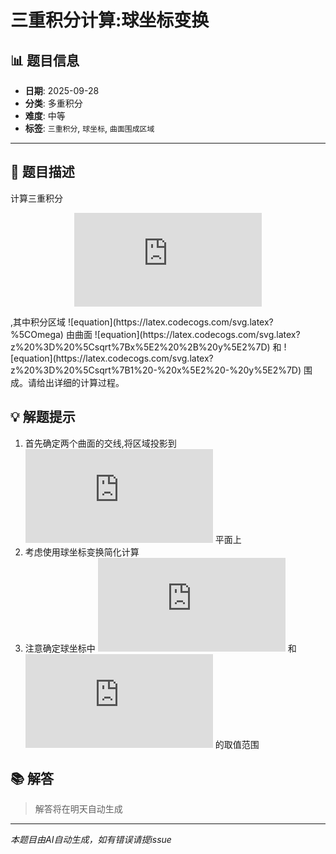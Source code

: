 # 三重积分计算:球坐标变换

## 📊 题目信息

- **日期**: 2025-09-28
- **分类**: 多重积分
- **难度**: 中等
- **标签**: `三重积分`, `球坐标`, `曲面围成区域`

---

## 📝 题目描述

计算三重积分 <div align="center">

![Mathematical Formula](https://latex.codecogs.com/svg.latex?%5Ciiint_%7B%5COmega%7D%20(x%5E2%20%2B%20y%5E2)%20dV)

</div>,其中积分区域 ![equation](https://latex.codecogs.com/svg.latex?%5COmega) 由曲面 ![equation](https://latex.codecogs.com/svg.latex?z%20%3D%20%5Csqrt%7Bx%5E2%20%2B%20y%5E2%7D) 和 ![equation](https://latex.codecogs.com/svg.latex?z%20%3D%20%5Csqrt%7B1%20-%20x%5E2%20-%20y%5E2%7D) 围成。请给出详细的计算过程。

## 💡 解题提示

1. 首先确定两个曲面的交线,将区域投影到 ![equation](https://latex.codecogs.com/svg.latex?xOy) 平面上
2. 考虑使用球坐标变换简化计算
3. 注意确定球坐标中 ![equation](https://latex.codecogs.com/svg.latex?%5Crho) 和 ![equation](https://latex.codecogs.com/svg.latex?%5Cphi) 的取值范围

## 📚 解答

> 解答将在明天自动生成

---

*本题目由AI自动生成，如有错误请提issue*
